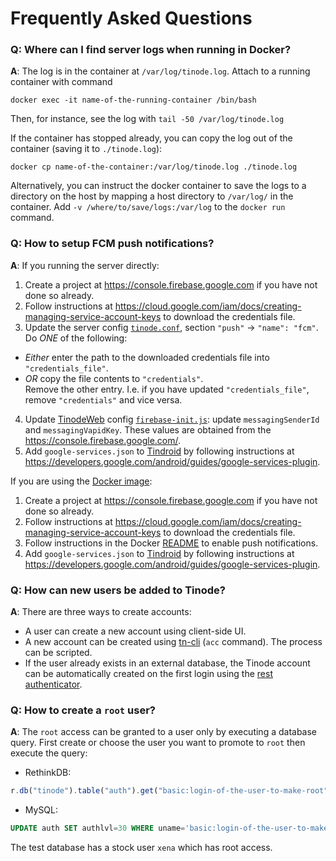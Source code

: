 # Frequently Asked Questions

### Q: Where can I find server logs when running in Docker?<br/>
**A**: The log is in the container at `/var/log/tinode.log`. Attach to a running container with command
```
docker exec -it name-of-the-running-container /bin/bash
```
Then, for instance, see the log with `tail -50 /var/log/tinode.log`

If the container has stopped already, you can copy the log out of the container (saving it to `./tinode.log`):
```
docker cp name-of-the-container:/var/log/tinode.log ./tinode.log
```

Alternatively, you can instruct the docker container to save the logs to a directory on the host by mapping a host directory to `/var/log/` in the container. Add `-v /where/to/save/logs:/var/log` to the `docker run` command.

### Q: How to setup FCM push notifications?<br/>
**A**: If you running the server directly:
1. Create a project at https://console.firebase.google.com if you have not done so already.
2. Follow instructions at https://cloud.google.com/iam/docs/creating-managing-service-account-keys to download the credentials file.
3. Update the server config [`tinode.conf`](../server/tinode.conf#L255), section `"push"` -> `"name": "fcm"`. Do _ONE_ of the following:
  * _Either_ enter the path to the downloaded credentials file into `"credentials_file"`.
  * _OR_ copy the file contents to `"credentials"`.<br/>
    Remove the other entry. I.e. if you have updated `"credentials_file"`, remove `"credentials"` and vice versa.
4. Update [TinodeWeb](/tinode/webapp/) config [`firebase-init.js`](https://github.com/tinode/webapp/blob/master/firebase-init.js): update `messagingSenderId` and `messagingVapidKey`. These values are obtained from the https://console.firebase.google.com/.
5. Add `google-services.json` to [Tindroid](/tinode/tindroid/) by following instructions at https://developers.google.com/android/guides/google-services-plugin.

If you are using the [Docker image](https://hub.docker.com/u/tinode):
1. Create a project at https://console.firebase.google.com if you have not done so already.
2. Follow instructions at https://cloud.google.com/iam/docs/creating-managing-service-account-keys to download the credentials file.
3. Follow instructions in the Docker [README](../docker#enable-push-notifications) to enable push notifications.
4. Add `google-services.json` to [Tindroid](/tinode/tindroid/) by following instructions at https://developers.google.com/android/guides/google-services-plugin.


### Q: How can new users be added to Tinode?
**A**: There are three ways to create accounts:
* A user can create a new account using client-side UI.
* A new account can be created using [tn-cli](../tn-cli/) (`acc` command). The process can be scripted.
* If the user already exists in an external database, the Tinode account can be automatically created on the first login using the [rest authenticator](../server/auth/rest/).


### Q: How to create a `root` user?<br/>
**A**: The `root` access can be granted to a user only by executing a database query. First create or choose the user you want to promote to `root` then execute the query:
* RethinkDB:
```js
r.db("tinode").table("auth").get("basic:login-of-the-user-to-make-root").update({authLvl: 30})
```
* MySQL:
```sql
UPDATE auth SET authlvl=30 WHERE uname='basic:login-of-the-user-to-make-root';
```
The test database has a stock user `xena` which has root access.

